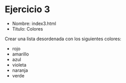 # Ejercicio 3

* Nombre: index3.html
* Titulo: Colores

Crear una lista desordenada con los siguientes colores:
* rojo
* amarillo
* azul
* violeta
* naranja
* verde
